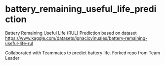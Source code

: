 # battery_remaining_useful_life_prediction
Battery Remaining Useful Life (RUL) Prediction based on dataset https://www.kaggle.com/datasets/ignaciovinuales/battery-remaining-useful-life-rul


Collaborated with Teammates to predict battery life. Forked repo from Team Leader
